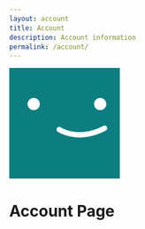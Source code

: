 ```yaml
---
layout: account
title: Account
description: Account information
permalink: /account/
---
```


<img class="img-rounded" src="/assets/img/uploads/profile.png" alt="default Image" width="200">

# Account Page

